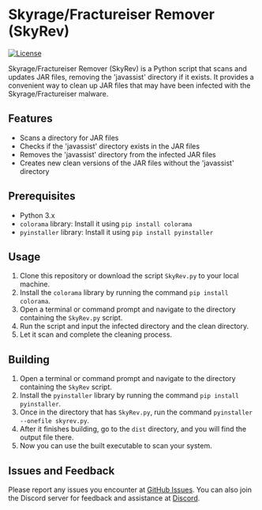 # Skyrage/Fractureiser Remover (SkyRev)

[![License](https://img.shields.io/badge/License-MIT-blue.svg)](https://opensource.org/licenses/MIT)

Skyrage/Fractureiser Remover (SkyRev) is a Python script that scans and updates JAR files, removing the 'javassist' directory if it exists. It provides a convenient way to clean up JAR files that may have been infected with the Skyrage/Fractureiser malware.

## Features

- Scans a directory for JAR files
- Checks if the 'javassist' directory exists in the JAR files
- Removes the 'javassist' directory from the infected JAR files
- Creates new clean versions of the JAR files without the 'javassist' directory

## Prerequisites

- Python 3.x
- `colorama` library: Install it using `pip install colorama`
- `pyinstaller` library: Install it using `pip install pyinstaller`

## Usage

1. Clone this repository or download the script `SkyRev.py` to your local machine.
2. Install the `colorama` library by running the command `pip install colorama`.
3. Open a terminal or command prompt and navigate to the directory containing the `SkyRev.py` script.
4. Run the script and input the infected directory and the clean directory.
5. Let it scan and complete the cleaning process.

## Building

1. Open a terminal or command prompt and navigate to the directory containing the `SkyRev` script.
2. Install the `pyinstaller` library by running the command `pip install pyinstaller`.
3. Once in the directory that has `SkyRev.py`, run the command `pyinstaller --onefile skyrev.py`.
4. After it finishes building, go to the `dist` directory, and you will find the output file there.
5. Now you can use the built executable to scan your system.

## Issues and Feedback

Please report any issues you encounter at [GitHub Issues](https://github.com/wokonly/skyrev/issues). You can also join the Discord server for feedback and assistance at [Discord](https://discord.gg/VAx9qUsfhw).
